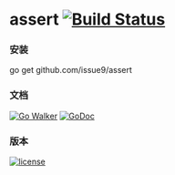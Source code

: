 assert [![Build Status](https://travis-ci.org/issue9/assert.svg?branch=master)](https://travis-ci.org/issue9/assert)
======


### 安装

go get github.com/issue9/assert


### 文档

[![Go Walker](http://gowalker.org/api/v1/badge)](http://gowalker.org/github.com/issue9/assert)
[![GoDoc](https://godoc.org/github.com/caixw/lib.go/assert?status.svg)](https://godoc.org/github.com/issue9/assert)


### 版本

[![license](http://img.shields.io/badge/license-MIT-red.svg?style=flat)](https://github.com/issue9/assert/blob/master/LICENSE)
